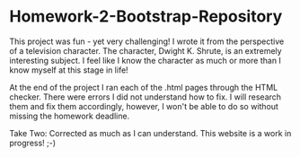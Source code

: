 # Homework-2-Bootstrap-Repository

This project was fun - yet very challenging! I wrote it from the perspective of a television character.
The character, Dwight K. Shrute, is an extremely interesting subject. I feel like I know the character as much
or more than I know myself at this stage in life!

At the end of the project I ran each of the .html pages through the HTML checker. There were errors I did not understand how to fix.
I will research them and fix them accordingly, however, I won't be able to do so without missing the homework deadline.

Take Two:  Corrected as much as I can understand. This website is a work in progress! ;-)